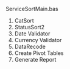 ServiceSortMain.bas

<ol>
<li> CatSort </li>
<li> StatusSort2 </li>
<li> Date Validator </li>
<li> Currency Validator </li>
<li> DataRecode </li>
<li> Create Pivot Tables </li>
<li> Generate Report </li>
</ol>
